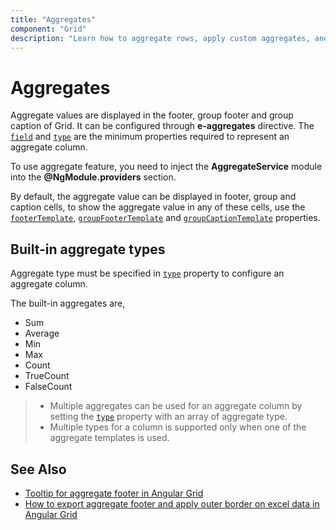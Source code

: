 ```yaml
---
title: "Aggregates"
component: "Grid"
description: "Learn how to aggregate rows, apply custom aggregates, and format the aggregate values in the Essential JS 2 DataGrid control."
---
```


# Aggregates

Aggregate values are displayed in the footer, group footer and group caption of Grid. It can be configured through **e-aggregates** directive.
The [`field`](../../api/grid/aggregateColumnDirective/#field) and [`type`](../../api/grid/aggregateColumnDirective/#type)
 are the minimum properties required to represent an aggregate column.

To use aggregate feature, you need to inject the **AggregateService** module into the **@NgModule.providers** section.

By default, the aggregate value can be displayed in footer, group and caption cells, to
show the aggregate value in any of these cells, use the [`footerTemplate`](../../api/grid/aggregateColumn/#footertemplate),
[`groupFooterTemplate`](../../api/grid/aggregateColumn/#groupfootertemplate) and
[`groupCaptionTemplate`](../../api/grid/aggregateColumn/#groupcaptiontemplate) properties.

## Built-in aggregate types

Aggregate type must be specified in [`type`](../../api/grid/aggregateColumnDirective/#type) property to configure an aggregate column.

The built-in aggregates are,
* Sum
* Average
* Min
* Max
* Count
* TrueCount
* FalseCount

> * Multiple aggregates can be used for an aggregate column by setting the [`type`](../../api/grid/aggregateColumnDirective/#type)
 property
with an array of aggregate type.
> * Multiple types for a column is supported only when one of the aggregate templates is used.

## See Also

* [Tooltip for aggregate footer in Angular Grid](https://www.syncfusion.com/forums/154190/tooltip-for-aggregate-footer-in-angular-grid)
* [How to export aggregate footer and apply outer border on excel data in Angular Grid](https://www.syncfusion.com/forums/151023/how-to-export-aggregate-footer-and-apply-outer-border-on-excel-data-in-angular-grid)